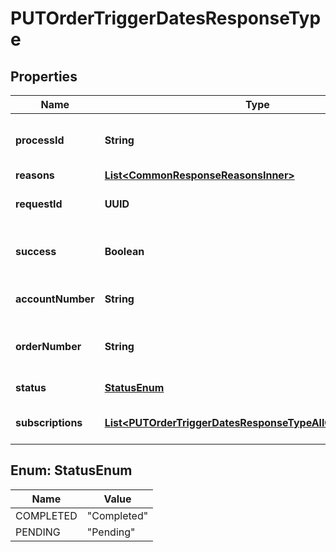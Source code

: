 

# PUTOrderTriggerDatesResponseType


## Properties

| Name | Type | Description | Notes |
|------------ | ------------- | ------------- | -------------|
|**processId** | **String** | The ID of the process that handles the operation.  |  [optional] |
|**reasons** | [**List&lt;CommonResponseReasonsInner&gt;**](CommonResponseReasonsInner.md) |  |  [optional] |
|**requestId** | **UUID** | Unique identifier of the request.  |  [optional] |
|**success** | **Boolean** | Indicates whether the call succeeded.  |  [optional] |
|**accountNumber** | **String** | The account number for the order. |  [optional] |
|**orderNumber** | **String** | The order number of the order updated. |  [optional] |
|**status** | [**StatusEnum**](#StatusEnum) | Status of the order. |  [optional] |
|**subscriptions** | [**List&lt;PUTOrderTriggerDatesResponseTypeAllOfSubscriptions&gt;**](PUTOrderTriggerDatesResponseTypeAllOfSubscriptions.md) | The subscriptions updated. |  [optional] |



## Enum: StatusEnum

| Name | Value |
|---- | -----|
| COMPLETED | &quot;Completed&quot; |
| PENDING | &quot;Pending&quot; |



